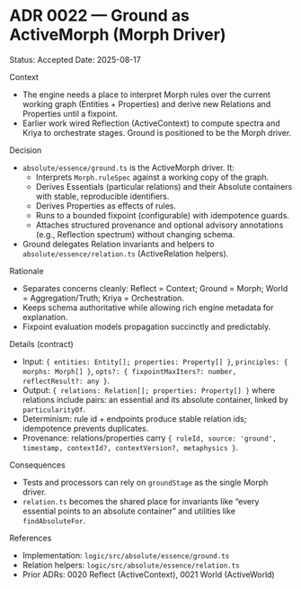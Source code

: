 # ADR 0022 — Ground as ActiveMorph (Morph Driver)

Status: Accepted
Date: 2025-08-17

Context
- The engine needs a place to interpret Morph rules over the current working graph (Entities + Properties) and derive new Relations and Properties until a fixpoint.
- Earlier work wired Reflection (ActiveContext) to compute spectra and Kriya to orchestrate stages. Ground is positioned to be the Morph driver.

Decision
- `absolute/essence/ground.ts` is the ActiveMorph driver. It:
  - Interprets `Morph.ruleSpec` against a working copy of the graph.
  - Derives Essentials (particular relations) and their Absolute containers with stable, reproducible identifiers.
  - Derives Properties as effects of rules.
  - Runs to a bounded fixpoint (configurable) with idempotence guards.
  - Attaches structured provenance and optional advisory annotations (e.g., Reflection spectrum) without changing schema.
- Ground delegates Relation invariants and helpers to `absolute/essence/relation.ts` (ActiveRelation helpers).

Rationale
- Separates concerns cleanly: Reflect = Context; Ground = Morph; World = Aggregation/Truth; Kriya = Orchestration.
- Keeps schema authoritative while allowing rich engine metadata for explanation.
- Fixpoint evaluation models propagation succinctly and predictably.

Details (contract)
- Input: `{ entities: Entity[]; properties: Property[] }`, `principles: { morphs: Morph[] }`, `opts?: { fixpointMaxIters?: number, reflectResult?: any }`.
- Output: `{ relations: Relation[]; properties: Property[] }` where relations include pairs: an essential and its absolute container, linked by `particularityOf`.
- Determinism: rule id + endpoints produce stable relation ids; idempotence prevents duplicates.
- Provenance: relations/properties carry `{ ruleId, source: 'ground', timestamp, contextId?, contextVersion?, metaphysics }`.

Consequences
- Tests and processors can rely on `groundStage` as the single Morph driver.
- `relation.ts` becomes the shared place for invariants like “every essential points to an absolute container” and utilities like `findAbsoluteFor`.

References
- Implementation: `logic/src/absolute/essence/ground.ts`
- Relation helpers: `logic/src/absolute/essence/relation.ts`
- Prior ADRs: 0020 Reflect (ActiveContext), 0021 World (ActiveWorld)
